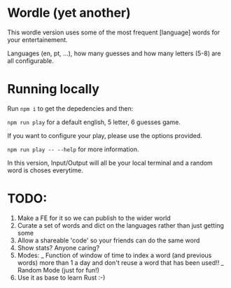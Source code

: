 # Wordle (yet another)

This wordle version uses some of the most frequent [language] words for your entertainement.

Languages (en, pt, ...), how many guesses and how many letters (5-8) are all configurable.

# Running locally

Run `npm i` to get the depedencies and then:

`npm run play` for a default english, 5 letter, 6 guesses game.

If you want to configure your play, please use the options provided.

`npm run play -- --help` for more information.

In this version, Input/Output will all be your local terminal and a random word is choses everytime.

# TODO:

1. Make a FE for it so we can publish to the wider world
1. Curate a set of words and dict on the languages rather than just getting some
1. Allow a shareable 'code' so your friends can do the same word
1. Show stats? Anyone caring?
1. Modes:
   _ Function of window of time to index a word (and previous words) more than 1 a day and don't reuse a word that has been used!!
   _ Random Mode (just for fun!)
1. Use it as base to learn Rust :-)
